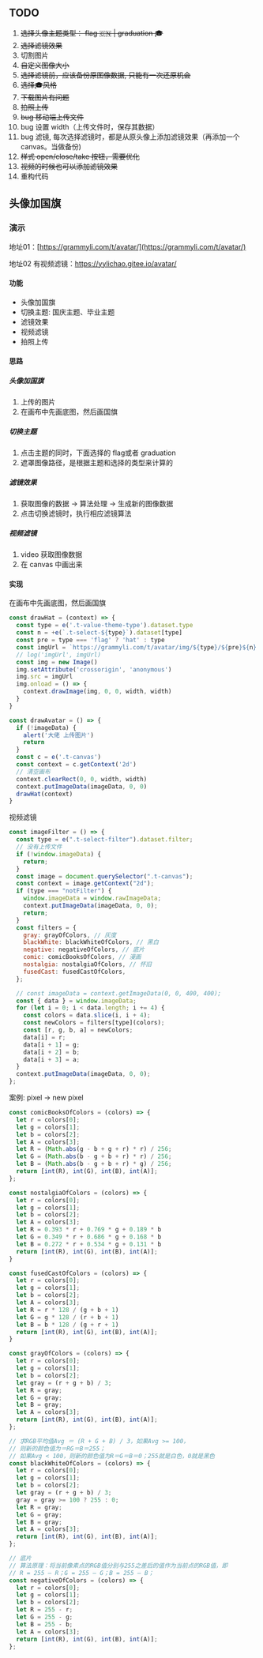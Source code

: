 <!--
 * @Author: grammyli
 * @Date: 2021-10-09 20:09:19
 * @LastEditTime: 2022-01-20 20:51:58
 * @LastEditors: Please set LastEditors
 * @Description: In User Settings Edit
 * @FilePath: /工作任务笔记/头像生成器/README.md
-->

## TODO

1. ~~选择头像主题类型： flag 🇨🇳 | graduation 🎓~~
2. ~~选择滤镜效果~~
3. 切割图片
4. ~~自定义图像大小~~
5. ~~选择滤镜前，应该备份原图像数据, 只能有一次还原机会~~
6. ~~选择🎓风格~~
7. ~~下载图片有问题~~
8. ~~拍照上传~~
9. ~~bug 移动端上传文件~~
10. bug 设置 width（上传文件时，保存其数据）
11. bug 滤镜, 每次选择滤镜时，都是从原头像上添加滤镜效果（再添加一个canvas。当做备份)
12. ~~样式 open/close/take 按钮，需要优化~~
13. ~~视频的时候也可以添加滤镜效果~~
14. 重构代码
    
## 头像加国旗 

### 演示

地址01：[https://grammyli.com/t/avatar/](https://grammyli.com/t/avatar/)

地址02 有视频滤镜：https://yylichao.gitee.io/avatar/

#### 功能

- 头像加国旗 
- 切换主题: 国庆主题、毕业主题
- 滤镜效果
- 视频滤镜
- 拍照上传 

#### 思路

##### 头像加国旗

1. 上传的图片
2. 在画布中先画底图，然后画国旗

##### 切换主题

1. 点击主题的同时，下面选择的 flag或者 graduation
2. 遮罩图像路径，是根据主题和选择的类型来计算的

##### 滤镜效果

1.  获取图像的数据  -> 算法处理 -> 生成新的图像数据
2.  点击切换滤镜时，执行相应滤镜算法

##### 视频滤镜

1. video 获取图像数据
2. 在 canvas 中画出来

#### 实现

在画布中先画底图，然后画国旗

```javascript
const drawHat = (context) => {
  const type = e('.t-value-theme-type').dataset.type
  const n = +e(`.t-select-${type}`).dataset[type]
  const pre = type === 'flag' ? 'hat' : type
  const imgUrl = `https://grammyli.com/t/avatar/img/${type}/${pre}${n}.png`
  // log('imgUrl', imgUrl)
  const img = new Image()
  img.setAttribute('crossorigin', 'anonymous')
  img.src = imgUrl
  img.onload = () => {
    context.drawImage(img, 0, 0, width, width)
  }
}

const drawAvatar = () => {
  if (!imageData) {
    alert('大佬 上传图片')
    return
  }
  const c = e('.t-canvas')
  const context = c.getContext('2d')
  // 清空画布
  context.clearRect(0, 0, width, width)
  context.putImageData(imageData, 0, 0)
  drawHat(context)
}
```

视频滤镜

```javascript
const imageFilter = () => {
  const type = e(".t-select-filter").dataset.filter;
  // 没有上传文件
  if (!window.imageData) {
    return;
  }
  const image = document.querySelector(".t-canvas");
  const context = image.getContext("2d");
  if (type === "notFilter") {
    window.imageData = window.rawImageData;
    context.putImageData(imageData, 0, 0);
    return;
  }
  const filters = {
    gray: grayOfColors, // 灰度
    blackWhite: blackWhiteOfColors, // 黑白
    negative: negativeOfColors, // 底片
    comic: comicBooksOfColors, // 漫画
    nostalgia: nostalgiaOfColors, // 怀旧
    fusedCast: fusedCastOfColors,
  };

  // const imageData = context.getImageData(0, 0, 400, 400);
  const { data } = window.imageData;
  for (let i = 0; i < data.length; i += 4) {
    const colors = data.slice(i, i + 4);
    const newColors = filters[type](colors);
    const [r, g, b, a] = newColors;
    data[i] = r;
    data[i + 1] = g;
    data[i + 2] = b;
    data[i + 3] = a;
  }
  context.putImageData(imageData, 0, 0);
};

```

案例: pixel -> new pixel

```javascript
const comicBooksOfColors = (colors) => {
  let r = colors[0];
  let g = colors[1];
  let b = colors[2];
  let A = colors[3];
  let R = (Math.abs(g - b + g + r) * r) / 256;
  let G = (Math.abs(b - g + b + r) * r) / 256;
  let B = (Math.abs(b - g + b + r) * g) / 256;
  return [int(R), int(G), int(B), int(A)];
};

const nostalgiaOfColors = (colors) => {
  let r = colors[0];
  let g = colors[1];
  let b = colors[2];
  let A = colors[3];
  let R = 0.393 * r + 0.769 * g + 0.189 * b
  let G = 0.349 * r + 0.686 * g + 0.168 * b
  let B = 0.272 * r + 0.534 * g + 0.131 * b
  return [int(R), int(G), int(B), int(A)];
}

const fusedCastOfColors = (colors) => {
  let r = colors[0];
  let g = colors[1];
  let b = colors[2];
  let A = colors[3];
  let R = r * 128 / (g + b + 1)
  let G = g * 128 / (r + b + 1)
  let B = b * 128 / (g + r + 1)
  return [int(R), int(G), int(B), int(A)];
}

const grayOfColors = (colors) => {
  let r = colors[0];
  let g = colors[1];
  let b = colors[2];
  let gray = (r + g + b) / 3;
  let R = gray;
  let G = gray;
  let B = gray;
  let A = colors[3];
  return [int(R), int(G), int(B), int(A)];
};

// 求RGB平均值Avg ＝ (R + G + B) / 3，如果Avg >= 100，
// 则新的颜色值为＝RG＝B＝255；
// 如果Avg < 100，则新的颜色值为R＝G＝B＝0；255就是白色，0就是黑色
const blackWhiteOfColors = (colors) => {
  let r = colors[0];
  let g = colors[1];
  let b = colors[2];
  let gray = (r + g + b) / 3;
  gray = gray >= 100 ? 255 : 0;
  let R = gray;
  let G = gray;
  let B = gray;
  let A = colors[3];
  return [int(R), int(G), int(B), int(A)];
};

// 底片
// 算法原理：将当前像素点的RGB值分别与255之差后的值作为当前点的RGB值，即
// R = 255 – R；G = 255 – G；B = 255 – B；
const negativeOfColors = (colors) => {
  let r = colors[0];
  let g = colors[1];
  let b = colors[2];
  let R = 255 - r;
  let G = 255 - g;
  let B = 255 - b;
  let A = colors[3];
  return [int(R), int(G), int(B), int(A)];
};
```














